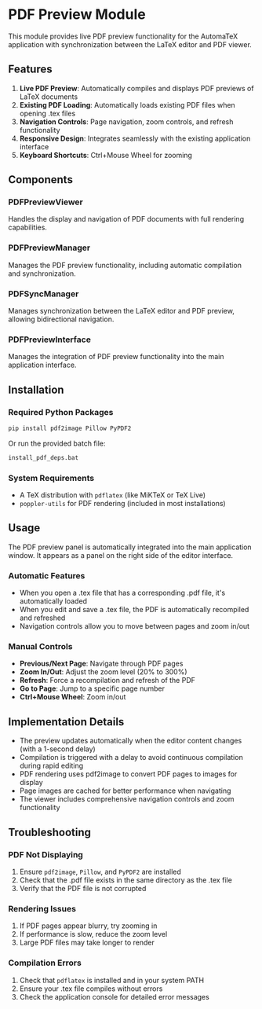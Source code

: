 # PDF Preview Module

This module provides live PDF preview functionality for the AutomaTeX application with synchronization between the LaTeX editor and PDF viewer.

## Features

1. **Live PDF Preview**: Automatically compiles and displays PDF previews of LaTeX documents
2. **Existing PDF Loading**: Automatically loads existing PDF files when opening .tex files
3. **Navigation Controls**: Page navigation, zoom controls, and refresh functionality
4. **Responsive Design**: Integrates seamlessly with the existing application interface
5. **Keyboard Shortcuts**: Ctrl+Mouse Wheel for zooming

## Components

### PDFPreviewViewer
Handles the display and navigation of PDF documents with full rendering capabilities.

### PDFPreviewManager
Manages the PDF preview functionality, including automatic compilation and synchronization.

### PDFSyncManager
Manages synchronization between the LaTeX editor and PDF preview, allowing bidirectional navigation.

### PDFPreviewInterface
Manages the integration of PDF preview functionality into the main application interface.

## Installation

### Required Python Packages
```bash
pip install pdf2image Pillow PyPDF2
```

Or run the provided batch file:
```bash
install_pdf_deps.bat
```

### System Requirements
- A TeX distribution with `pdflatex` (like MiKTeX or TeX Live)
- `poppler-utils` for PDF rendering (included in most installations)

## Usage

The PDF preview panel is automatically integrated into the main application window. It appears as a panel on the right side of the editor interface.

### Automatic Features
- When you open a .tex file that has a corresponding .pdf file, it's automatically loaded
- When you edit and save a .tex file, the PDF is automatically recompiled and refreshed
- Navigation controls allow you to move between pages and zoom in/out

### Manual Controls
- **Previous/Next Page**: Navigate through PDF pages
- **Zoom In/Out**: Adjust the zoom level (20% to 300%)
- **Refresh**: Force a recompilation and refresh of the PDF
- **Go to Page**: Jump to a specific page number
- **Ctrl+Mouse Wheel**: Zoom in/out

## Implementation Details

- The preview updates automatically when the editor content changes (with a 1-second delay)
- Compilation is triggered with a delay to avoid continuous compilation during rapid editing
- PDF rendering uses pdf2image to convert PDF pages to images for display
- Page images are cached for better performance when navigating
- The viewer includes comprehensive navigation controls and zoom functionality

## Troubleshooting

### PDF Not Displaying
1. Ensure `pdf2image`, `Pillow`, and `PyPDF2` are installed
2. Check that the .pdf file exists in the same directory as the .tex file
3. Verify that the PDF file is not corrupted

### Rendering Issues
1. If PDF pages appear blurry, try zooming in
2. If performance is slow, reduce the zoom level
3. Large PDF files may take longer to render

### Compilation Errors
1. Check that `pdflatex` is installed and in your system PATH
2. Ensure your .tex file compiles without errors
3. Check the application console for detailed error messages